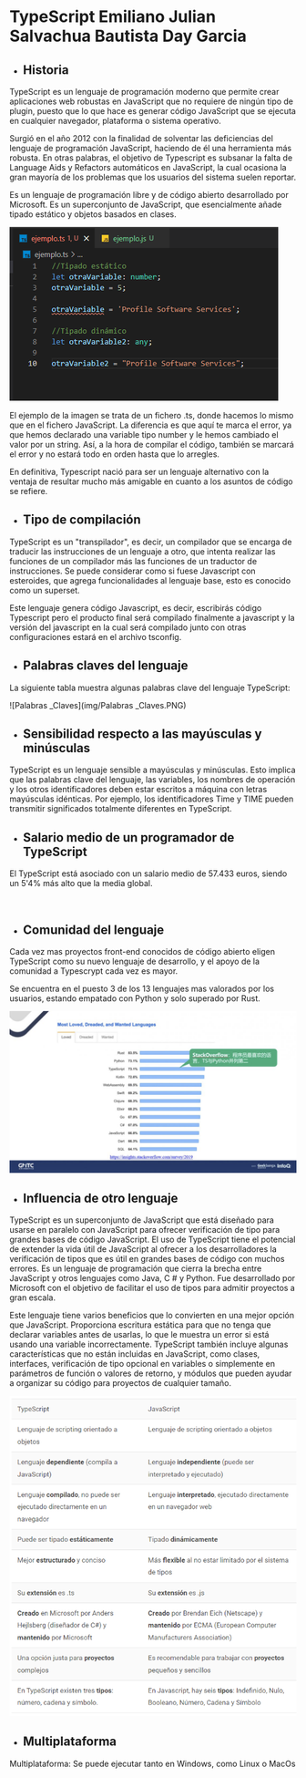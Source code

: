 # 																			**TypeScript**					Emiliano Julian Salvachua 										Bautista Day Garcia

- ## Historia

TypeScript es un lenguaje de programación moderno que permite crear aplicaciones web robustas en JavaScript que no requiere de ningún tipo de plugin, puesto que lo que hace es generar código JavaScript que se ejecuta en cualquier navegador, plataforma o sistema operativo.

Surgió en el año 2012 con la finalidad de solventar las deficiencias del lenguaje de programación JavaScript, haciendo de él una herramienta más robusta. En otras palabras, el objetivo de Typescript es subsanar la falta de Language Aids y Refactors automáticos en JavaScript, la cual ocasiona la gran mayoría de los problemas que los usuarios del sistema suelen reportar.

Es un lenguaje de programación libre y de código abierto desarrollado por Microsoft. Es un superconjunto de JavaScript, que esencialmente añade tipado estático y objetos basados en clases.

![ejemplo](img/ejemplo.png)

El ejemplo de la imagen se trata de un fichero .ts, donde hacemos lo mismo que en el fichero JavaScript. La diferencia es que aquí te marca el error, ya que hemos declarado una variable tipo number y le hemos cambiado el valor por un string. Así, a la hora de compilar el código, también se marcará el error y no estará todo en orden hasta que lo arregles.

En definitiva, Typescript nació para ser un lenguaje alternativo con la ventaja de resultar mucho más amigable en cuanto a los asuntos de código se refiere.



- ## Tipo de compilación

TypeScript es un "transpilador", es decir, un compilador que se encarga de traducir las instrucciones de un lenguaje a otro, que intenta realizar las funciones de un compilador más las funciones de un traductor de instrucciones. Se puede considerar como si fuese Javascript con esteroides, que agrega funcionalidades al lenguaje base, esto es conocido como un superset. 

Este lenguaje genera código Javascript, es decir, escribirás código Typescript pero el producto final será compilado finalmente a javascript y la versión del javascript en la cual será compilado junto con otras configuraciones estará en el archivo tsconfig.



- ## Palabras claves del lenguaje

La siguiente tabla muestra algunas palabras clave del lenguaje TypeScript:

![Palabras _Claves](img/Palabras _Claves.PNG)



- ## Sensibilidad respecto a las mayúsculas y minúsculas

TypeScript es un lenguaje sensible a mayúsculas y minúsculas. Esto implica que las palabras clave del lenguaje, las variables, los nombres de operación y los otros identificadores deben estar escritos a máquina con letras mayúsculas idénticas. Por ejemplo, los identificadores Time y TIME pueden transmitir significados totalmente diferentes en TypeScript.



- ## Salario medio de un programador de TypeScript

El TypeScript está asociado con un salario medio de 57.433 euros, siendo un 5'4% más alto que la media global.

​		

- ## Comunidad del lenguaje

Cada vez mas proyectos front-end conocidos de código abierto eligen TypeScript como su nuevo lenguaje de desarrollo, y el apoyo de la comunidad a Typescrypt cada vez es mayor.

Se encuentra en el puesto 3 de los 13 lenguajes mas valorados por los usuarios, estando empatado con Python y solo superado por Rust.

![Ranking](img/Ranking.png) 



- ## Influencia de otro lenguaje

TypeScript es un superconjunto de JavaScript que está diseñado para usarse en paralelo con JavaScript para ofrecer verificación de tipo para grandes bases de código JavaScript. El uso de TypeScript tiene el potencial de extender la vida útil de JavaScript al ofrecer a los desarrolladores la verificación de tipos que es útil en grandes bases de código con muchos errores. Es un lenguaje de programación que cierra la brecha entre JavaScript y otros lenguajes como Java, C # y Python. Fue desarrollado por Microsoft con el objetivo de facilitar el uso de tipos para admitir proyectos a gran escala.

Este lenguaje tiene varios beneficios que lo convierten en una mejor opción que JavaScript. Proporciona escritura estática para que no tenga que declarar variables antes de usarlas, lo que le muestra un error si está usando una variable incorrectamente. TypeScript también incluye algunas características que no están incluidas en JavaScript, como clases, interfaces, verificación de tipo opcional en variables o simplemente en parámetros de función o valores de retorno, y módulos que pueden ayudar a organizar su código para proyectos de cualquier tamaño.

![Comparacion java vs typescript](img/Comparacion.png)



- ## Multiplataforma

Multiplataforma: Se puede ejecutar tanto en Windows, como Linux o MacOs

